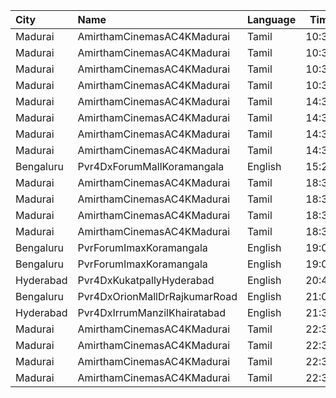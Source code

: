 | City      | Name                          | Language |  Time | Type        | Price | Capacity | Booked |
| :-------- | :---------------------------- | :------- | ----: | :---------- | ----: | -------: | -----: |
| Madurai   | AmirthamCinemasAC4KMadurai    | Tamil    | 10:30 | Balcony     |  150₹ |      218 |    218 |
| Madurai   | AmirthamCinemasAC4KMadurai    | Tamil    | 10:30 | FirstClass  |  100₹ |      226 |    113 |
| Madurai   | AmirthamCinemasAC4KMadurai    | Tamil    | 10:30 | SecondClass |  100₹ |      252 |    126 |
| Madurai   | AmirthamCinemasAC4KMadurai    | Tamil    | 10:30 | ThirdClass  |  100₹ |      140 |     70 |
| Madurai   | AmirthamCinemasAC4KMadurai    | Tamil    | 14:30 | Balcony     |  150₹ |      218 |    218 |
| Madurai   | AmirthamCinemasAC4KMadurai    | Tamil    | 14:30 | FirstClass  |  100₹ |      226 |    115 |
| Madurai   | AmirthamCinemasAC4KMadurai    | Tamil    | 14:30 | SecondClass |  100₹ |      252 |    126 |
| Madurai   | AmirthamCinemasAC4KMadurai    | Tamil    | 14:30 | ThirdClass  |  100₹ |      140 |     70 |
| Bengaluru | Pvr4DxForumMallKoramangala    | English  | 15:25 | 4DxClassic  |  400₹ |       88 |      5 |
| Madurai   | AmirthamCinemasAC4KMadurai    | Tamil    | 18:30 | Balcony     |  150₹ |      218 |    218 |
| Madurai   | AmirthamCinemasAC4KMadurai    | Tamil    | 18:30 | FirstClass  |  100₹ |      226 |    113 |
| Madurai   | AmirthamCinemasAC4KMadurai    | Tamil    | 18:30 | SecondClass |  100₹ |      252 |    126 |
| Madurai   | AmirthamCinemasAC4KMadurai    | Tamil    | 18:30 | ThirdClass  |  100₹ |      140 |     70 |
| Bengaluru | PvrForumImaxKoramangala       | English  | 19:05 | Classic     |  270₹ |      227 |     20 |
| Bengaluru | PvrForumImaxKoramangala       | English  | 19:05 | Prime       |  310₹ |      120 |     15 |
| Hyderabad | Pvr4DxKukatpallyHyderabad     | English  | 20:40 | 4DxClassic  |  350₹ |      108 |     30 |
| Bengaluru | Pvr4DxOrionMallDrRajkumarRoad | English  | 21:00 | Classic     |  350₹ |       96 |     30 |
| Hyderabad | Pvr4DxIrrumManzilKhairatabad  | English  | 21:30 | 4Dx         |  350₹ |       96 |     27 |
| Madurai   | AmirthamCinemasAC4KMadurai    | Tamil    | 22:30 | Balcony     |  150₹ |      218 |    218 |
| Madurai   | AmirthamCinemasAC4KMadurai    | Tamil    | 22:30 | FirstClass  |  100₹ |      226 |    113 |
| Madurai   | AmirthamCinemasAC4KMadurai    | Tamil    | 22:30 | SecondClass |  100₹ |      252 |    126 |
| Madurai   | AmirthamCinemasAC4KMadurai    | Tamil    | 22:30 | ThirdClass  |  100₹ |      140 |     70 |